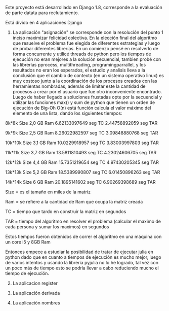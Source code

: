 Este proyecto está desarrollado en Django 1.8, corresponde a la 
evaluación de parte datata para reclutamiento.

Está divido en 4 aplicaciones Django

1. La aplicación "asignación" se corresponde con la resolución del punto 1 
inciso maximizar felicidad colectiva. En la elección final del algoritmo 
que resuelve el problema fue elegida de diferentes estrategias y luego 
de probar diferentes librerías. En un comienzo pensé en resolverlo de 
forma concurrente y utilicé threads de python pero los tiempos de 
ejecución no eran mejores a la solución secuencial, tambien probé con 
las librerías pprocess, multithreading, programingparrallel, y 
los resultados no eran los esperados, el estudio y analisis lleva a la 
conclusión que el cambio de contexto (en un sistema operativo linux) es 
muy costoso junto a la coordinación de los procesos creados con las 
herramientas nombradas, además de limitar este la cantidad de procesos a 
crear por el usuario que fue otro inconveniente encontrado.
Luego de haber llegado a soluciones frustadas opte por la secuencial y utilizar las funciones max() y sum de python que tienen un orden de 
ejecución de Big-Oh O(n) está función calcula el valor máximo del elemento de una lista, dando los siguientes tiempos:



8k*8k   Size   2,0 GB Ram   6.62133097649 seg TC   2.44758892059 seg TAR

9k*9k   Size   2,5 GB Ram   8.26022982597 seg TC   3.09848880768 seg TAR

10k*10k Size   3,1 GB Ram  10.0229918957  seg TC   3.83003997803 seg TAR

11k*11k Size  3,7 GB Ram   13.5811810493  seg TC   4.23024606705 seg TAR

12k*12k Size  4,4 GB Ram   15.7351219654  seg TC   4.97430205345 seg TAR

13k*13k Size  5,2 GB Ram   18.5389990807  seg TC   6.01450896263 seg TAR

14k*14k Size  6 GB   Ram   20.1895141602  seg TC  6.90269398689 seg  TAR


Size = es el tamaño en miles de la matriz 

Ram  = se refiere a la cantidad de Ram que ocupa la matriz creada

TC   = tiempo que tardo en construir la matriz en segundos

TAR  = tiempo del algoritmo en resolver el problema (calcular el maximo de cada persona y sumar los maximos) en segundos


Estos tiempos fueron obtenidos de correr el algoritmo en una máquina con un core i5 y 8GB Ram


Entonces empece a estudiar la posibilidad de tratar de ejecutar julia en python dado que en cuanto a tiempos de ejecución es mucho mejor, 
luego de varios intentos y usando la librería pyjulia no lo he logrado, tal vez con un poco más de tiempo esto se podría llevar a cabo 
reduciendo mucho el tiempo de ejecución.


2. La aplicacion register


3. La aplicación derivada

4. La aplicación nombres
